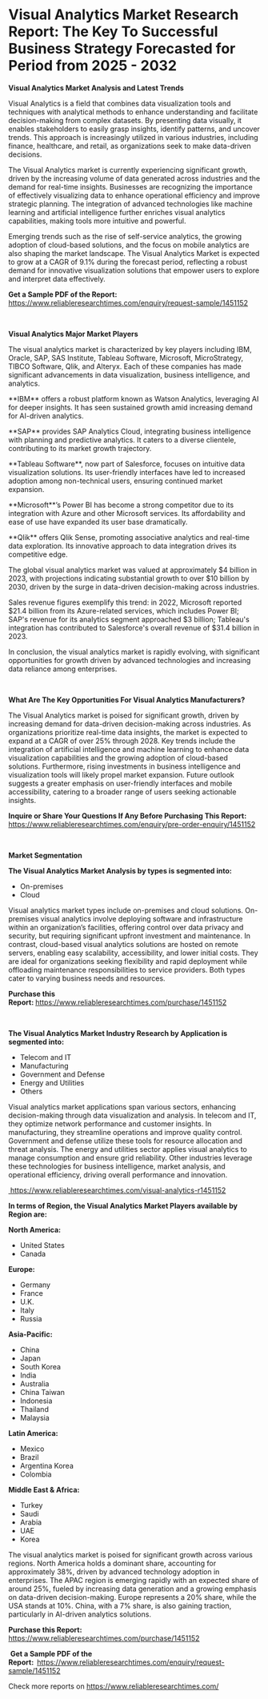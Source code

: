 <p><h1>Visual Analytics Market Research Report: The Key To Successful Business Strategy Forecasted for Period from 2025 - 2032</h1></p><p><strong>Visual Analytics Market Analysis and Latest Trends</strong></p>
<p><p>Visual Analytics is a field that combines data visualization tools and techniques with analytical methods to enhance understanding and facilitate decision-making from complex datasets. By presenting data visually, it enables stakeholders to easily grasp insights, identify patterns, and uncover trends. This approach is increasingly utilized in various industries, including finance, healthcare, and retail, as organizations seek to make data-driven decisions.</p><p>The Visual Analytics market is currently experiencing significant growth, driven by the increasing volume of data generated across industries and the demand for real-time insights. Businesses are recognizing the importance of effectively visualizing data to enhance operational efficiency and improve strategic planning. The integration of advanced technologies like machine learning and artificial intelligence further enriches visual analytics capabilities, making tools more intuitive and powerful.</p><p>Emerging trends such as the rise of self-service analytics, the growing adoption of cloud-based solutions, and the focus on mobile analytics are also shaping the market landscape. The Visual Analytics Market is expected to grow at a CAGR of 9.1% during the forecast period, reflecting a robust demand for innovative visualization solutions that empower users to explore and interpret data effectively.</p></p>
<p><strong>Get a Sample PDF of the Report:&nbsp;</strong> <a href="https://www.reliableresearchtimes.com/enquiry/request-sample/1451152?utm_campaign=1950&utm_medium=2&utm_source=Github&utm_content=ia&utm_term=09032025&utm_id=visual-analytics">https://www.reliableresearchtimes.com/enquiry/request-sample/1451152</a></p>
<p>&nbsp;</p>
<p><strong>Visual Analytics Major Market Players</strong></p>
<p><p>The visual analytics market is characterized by key players including IBM, Oracle, SAP, SAS Institute, Tableau Software, Microsoft, MicroStrategy, TIBCO Software, Qlik, and Alteryx. Each of these companies has made significant advancements in data visualization, business intelligence, and analytics.</p><p>**IBM** offers a robust platform known as Watson Analytics, leveraging AI for deeper insights. It has seen sustained growth amid increasing demand for AI-driven analytics. </p><p>**SAP** provides SAP Analytics Cloud, integrating business intelligence with planning and predictive analytics. It caters to a diverse clientele, contributing to its market growth trajectory.</p><p>**Tableau Software**, now part of Salesforce, focuses on intuitive data visualization solutions. Its user-friendly interfaces have led to increased adoption among non-technical users, ensuring continued market expansion.</p><p>**Microsoft**’s Power BI has become a strong competitor due to its integration with Azure and other Microsoft services. Its affordability and ease of use have expanded its user base dramatically.</p><p>**Qlik** offers Qlik Sense, promoting associative analytics and real-time data exploration. Its innovative approach to data integration drives its competitive edge.</p><p>The global visual analytics market was valued at approximately $4 billion in 2023, with projections indicating substantial growth to over $10 billion by 2030, driven by the surge in data-driven decision-making across industries.</p><p>Sales revenue figures exemplify this trend: in 2022, Microsoft reported $21.4 billion from its Azure-related services, which includes Power BI; SAP's revenue for its analytics segment approached $3 billion; Tableau's integration has contributed to Salesforce's overall revenue of $31.4 billion in 2023.</p><p>In conclusion, the visual analytics market is rapidly evolving, with significant opportunities for growth driven by advanced technologies and increasing data reliance among enterprises.</p></p>
<p>&nbsp;</p>
<p><strong>What Are The Key Opportunities For Visual Analytics Manufacturers?</strong></p>
<p><p>The Visual Analytics market is poised for significant growth, driven by increasing demand for data-driven decision-making across industries. As organizations prioritize real-time data insights, the market is expected to expand at a CAGR of over 25% through 2028. Key trends include the integration of artificial intelligence and machine learning to enhance data visualization capabilities and the growing adoption of cloud-based solutions. Furthermore, rising investments in business intelligence and visualization tools will likely propel market expansion. Future outlook suggests a greater emphasis on user-friendly interfaces and mobile accessibility, catering to a broader range of users seeking actionable insights.</p></p>
<p><strong>Inquire or Share Your Questions If Any Before Purchasing This Report:</strong> <a href="https://www.reliableresearchtimes.com/enquiry/pre-order-enquiry/1451152?utm_campaign=1950&utm_medium=2&utm_source=Github&utm_content=ia&utm_term=09032025&utm_id=visual-analytics">https://www.reliableresearchtimes.com/enquiry/pre-order-enquiry/1451152</a></p>
<p>&nbsp;</p>
<p><strong>Market Segmentation</strong></p>
<p><strong>The Visual Analytics Market Analysis by types is segmented into:</strong></p>
<p><ul><li>On-premises</li><li>Cloud</li></ul></p>
<p><p>Visual analytics market types include on-premises and cloud solutions. On-premises visual analytics involve deploying software and infrastructure within an organization’s facilities, offering control over data privacy and security, but requiring significant upfront investment and maintenance. In contrast, cloud-based visual analytics solutions are hosted on remote servers, enabling easy scalability, accessibility, and lower initial costs. They are ideal for organizations seeking flexibility and rapid deployment while offloading maintenance responsibilities to service providers. Both types cater to varying business needs and resources.</p></p>
<p><strong>Purchase this Report:&nbsp;</strong><a href="https://www.reliableresearchtimes.com/purchase/1451152?utm_campaign=1950&utm_medium=2&utm_source=Github&utm_content=ia&utm_term=09032025&utm_id=visual-analytics">https://www.reliableresearchtimes.com/purchase/1451152</a></p>
<p>&nbsp;</p>
<p><strong>The Visual Analytics Market Industry Research by Application is segmented into:</strong></p>
<p><ul><li>Telecom and IT</li><li>Manufacturing</li><li>Government and Defense</li><li>Energy and Utilities</li><li>Others</li></ul></p>
<p><p>Visual analytics market applications span various sectors, enhancing decision-making through data visualization and analysis. In telecom and IT, they optimize network performance and customer insights. In manufacturing, they streamline operations and improve quality control. Government and defense utilize these tools for resource allocation and threat analysis. The energy and utilities sector applies visual analytics to manage consumption and ensure grid reliability. Other industries leverage these technologies for business intelligence, market analysis, and operational efficiency, driving overall performance and innovation.</p></p>
<p><a href="https://www.reliableresearchtimes.com/visual-analytics-r1451152?utm_campaign=1950&utm_medium=2&utm_source=Github&utm_content=ia&utm_term=09032025&utm_id=visual-analytics">&nbsp;https://www.reliableresearchtimes.com/visual-analytics-r1451152</a></p>
<p><strong>In terms of Region, the Visual Analytics Market Players available by Region are:</strong></p>
<p>
    <p> <strong> North America: </strong>
        <ul>
            <li>United States</li>
            <li>Canada</li>
        </ul>
        </p> 
    <p> <strong> Europe: </strong>
        <ul>
            <li>Germany</li>
            <li>France</li>
            <li>U.K.</li>
            <li>Italy</li>
            <li>Russia</li>
        </ul>
        </p> 
    <p> <strong> Asia-Pacific: </strong>
        <ul>
            <li>China</li>
            <li>Japan</li>
            <li>South Korea</li>
            <li>India</li>
            <li>Australia</li>
            <li>China Taiwan</li>
            <li>Indonesia</li>
            <li>Thailand</li>
            <li>Malaysia</li>
        </ul>
        </p> 
    <p> <strong> Latin America: </strong>
        <ul>
            <li>Mexico</li>
            <li>Brazil</li>
            <li>Argentina Korea</li>
            <li>Colombia</li>
        </ul>
        </p> 
    <p> <strong> Middle East & Africa: </strong>
        <ul>
            <li>Turkey</li>
            <li>Saudi</li>
            <li>Arabia</li>
            <li>UAE</li>
            <li>Korea</li>
        </ul>
    </p>
    </p>
<p><p>The visual analytics market is poised for significant growth across various regions. North America holds a dominant share, accounting for approximately 38%, driven by advanced technology adoption in enterprises. The APAC region is emerging rapidly with an expected share of around 25%, fueled by increasing data generation and a growing emphasis on data-driven decision-making. Europe represents a 20% share, while the USA stands at 10%. China, with a 7% share, is also gaining traction, particularly in AI-driven analytics solutions.</p></p>
<p><strong>Purchase this Report: </strong><a href="https://www.reliableresearchtimes.com/purchase/1451152?utm_campaign=1950&utm_medium=2&utm_source=Github&utm_content=ia&utm_term=09032025&utm_id=visual-analytics">https://www.reliableresearchtimes.com/purchase/1451152</a></p>
<p>&nbsp;<strong>Get a Sample PDF of the Report:&nbsp;&nbsp;</strong><a href="https://www.reliableresearchtimes.com/enquiry/request-sample/1451152?utm_campaign=1950&utm_medium=2&utm_source=Github&utm_content=ia&utm_term=09032025&utm_id=visual-analytics">https://www.reliableresearchtimes.com/enquiry/request-sample/1451152</a></p>
<p><strong></strong></p>
<p>Check more reports on <a href="https://www.reliableresearchtimes.com/?utm_campaign=1950&utm_medium=2&utm_source=Github&utm_content=ia&utm_term=09032025&utm_id=visual-analytics">https://www.reliableresearchtimes.com/</a></p>